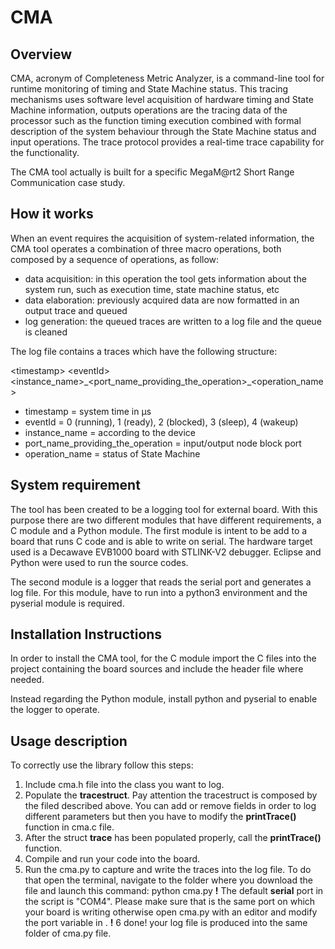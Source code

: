 # CMA
## Overview
CMA, acronym of Completeness Metric Analyzer, is a command-line tool for runtime monitoring of
timing and State Machine status. This tracing mechanisms uses software level acquisition of hardware timing and State Machine information, outputs operations are the tracing data of the processor such as the function timing execution combined with formal description of the system behaviour through the State Machine status and input operations. The trace protocol provides a real-time trace capability for the functionality.

The CMA tool actually is built for a specific MegaM@rt2 Short Range Communication case study.
## How it works
When an event requires the acquisition of system-related information, the CMA tool operates a combination of three macro operations, both composed by a sequence of operations, as follow:
* data acquisition: in this operation the tool gets information about the system run, such as execution time, state machine status, etc
*	data elaboration: previously acquired data are now formatted in an output trace and queued
*	log generation: the queued traces are written to a log file and the queue is cleaned

The log file contains a traces which have the following structure:

\<timestamp\> \<eventId\> \<instance_name\>\_\<port_name_providing_the_operation\>\_\<operation_name\>
  
- timestamp = system time in μs
- eventId = 0 (running), 1 (ready), 2 (blocked), 3 (sleep), 4 (wakeup)
- instance_name = according to the device
- port_name_providing_the_operation = input/output node block port
- operation_name = status of State Machine

## System requirement
The tool has been created to be a logging tool for external board.
With this purpose there are two different modules that have different requirements, a C module and a Python module.
The first module is intent to be add to a board that runs C code and is able to write on serial.
The hardware target used is a Decawave EVB1000 board with STLINK-V2 debugger. Eclipse and Python were used to run the source codes.

The second module is a logger that reads the serial port and generates a log file. For this module, have to run into a python3 environment and the pyserial module is required.
## Installation Instructions
In order to install the CMA tool, for the C module import the C files into the project containing the board sources and include the header file where needed.

Instead regarding the Python module, install python and pyserial to enable the logger to operate.
## Usage description
To correctly use the library follow this steps:

1. Include cma.h file into the class you want to log.
2. Populate the **tracestruct**. Pay attention the tracestruct is composed by the filed described above.
  You can add or remove fields in order to log different parameters but then you have to modify the **printTrace()**
  function in cma.c file.
3. After the struct **trace** has been populated properly, call the **printTrace()** function. 
4. Compile and run your code into the board. 
5. Run the cma.py to capture and write the traces into the log file.
   To do that open the terminal, navigate to the folder where you download the file and launch this command:
   python cma.py
   **!** The default **serial** port in the script is "COM4". Please make sure that is the same port on which your board is        writing otherwise open cma.py with an editor and modify the port variable in . **!**
6 done! your log file is produced into the same folder of cma.py file.
